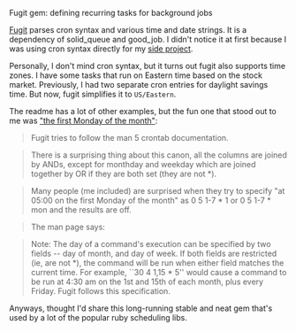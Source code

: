 Fugit gem: defining recurring tasks for background jobs

[Fugit](https://github.com/floraison/fugit) parses cron syntax and various time and date strings. It is a dependency of solid_queue and good_job. I didn't notice it at first because I was using cron syntax directly for my [side project](https://jch.app).

Personally, I don't mind cron syntax, but it turns out fugit also supports time zones. I have some tasks that run on Eastern time based on the stock market. Previously, I had two separate cron entries for daylight savings time. But now, fugit simplifies it to `US/Eastern`.

The readme has a lot of other examples, but the fun one that stood out to me was ["the first Monday of the month"](https://github.com/floraison/fugit?tab=readme-ov-file#the-first-monday-of-the-month):

> Fugit tries to follow the man 5 crontab documentation.

> There is a surprising thing about this canon, all the columns are joined by ANDs, except for monthday and weekday which are joined together by OR if they are both set (they are not *).

> Many people (me included) are surprised when they try to specify "at 05:00 on the first Monday of the month" as 0 5 1-7 * 1 or 0 5 1-7 * mon and the results are off.

> The man page says:

> Note: The day of a command's execution can be specified by two fields -- day of month, and day of week. If both fields are restricted (ie, are not *), the command will be run when either field matches the current time. For example, ``30 4 1,15 * 5'' would cause a command to be run at 4:30 am on the 1st and 15th of each month, plus every Friday.
Fugit follows this specification.

Anyways, thought I'd share this long-running stable and neat gem that's used by a lot of the popular ruby scheduling libs.
